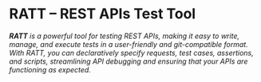 # RATT – REST APIs Test Tool

_**RATT** is a powerful tool for testing REST APIs, making it easy to write, manage, and execute tests in a user-friendly and git-compatible format. With RATT, you can declaratively specify requests, test cases, assertions, and scripts, streamlining API debugging and ensuring that your APIs are functioning as expected._

